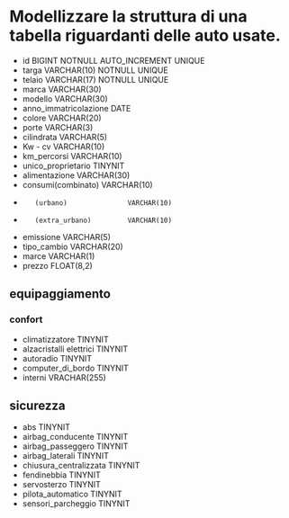# Modellizzare la struttura di una tabella riguardanti delle auto usate.

- id                            BIGINT                   NOTNULL         AUTO_INCREMENT         UNIQUE
- targa                         VARCHAR(10)              NOTNULL                                UNIQUE
- telaio                        VARCHAR(17)              NOTNULL                                UNIQUE
- marca                         VARCHAR(30)              
- modello                       VARCHAR(30)              
- anno_immatricolazione         DATE
- colore                        VARCHAR(20)
- porte                         VARCHAR(3)
- cilindrata                    VARCHAR(5)
- Kw - cv                       VARCHAR(10)
- km_percorsi                   VARCHAR(10)
- unico_proprietario            TINYNIT
- alimentazione                 VARCHAR(30)
- consumi(combinato)            VARCHAR(10)
-        (urbano)               VARCHAR(10)
-        (extra_urbano)         VARCHAR(10)
- emissione                     VARCHAR(5)
- tipo_cambio                   VARCHAR(20)
- marce                         VARCHAR(1)
- prezzo                        FLOAT(8,2)

## equipaggiamento
### confort
- climatizzatore                TINYNIT
- alzacristalli elettrici       TINYNIT
- autoradio                     TINYNIT
- computer_di_bordo             TINYNIT
- interni                       VRACHAR(255)
## sicurezza
- abs                           TINYNIT
- airbag_conducente             TINYNIT
- airbag_passeggero             TINYNIT
- airbag_laterali               TINYNIT
- chiusura_centralizzata        TINYNIT
- fendinebbia                   TINYNIT
- servosterzo                   TINYNIT
- pilota_automatico             TINYNIT
- sensori_parcheggio            TINYNIT



